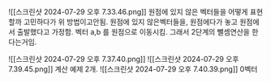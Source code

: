 ![[스크린샷 2024-07-29 오후 7.33.46.png]]
원점에 있지 않은 벡터들을 어떻게 표현할까 고민하다가 위 방법이고안됨.
원점에 있지 않은벡터들을, 원점에다가 놓고 원점에서 출발했다고 가정함.
벡터 a,b 를 원점으로 이동시킴. 
그래서 2단계의 뺄셈연산을 한다는거임. 

![[스크린샷 2024-07-29 오후 7.37.40.png]]
  ![[스크린샷 2024-07-29 오후 7.39.45.png]]
  계산 예제 2개.
![[스크린샷 2024-07-29 오후 7.40.39.png]]
0벡터 